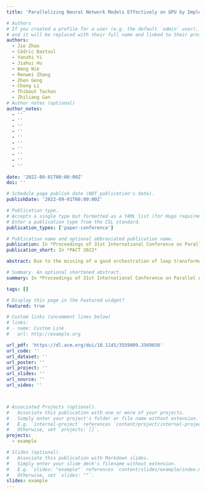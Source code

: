 ```yaml
---
title: 'Parallelizing Neural Network Models Effectively on GPU by Implementing Reductions Atomically'

# Authors
# If you created a profile for a user (e.g. the default `admin` user), write the username (folder name) here
# and it will be replaced with their full name and linked to their profile.
authors:
  - Jie Zhao
  - Cédric Bastoul
  - Yanzhi Yi
  - Jiahui Hu
  - Wang Nie
  - Renwei Zhang
  - Zhen Geng
  - Chong Li
  - Thibaut Tachon
  - Zhiliang Gan
# Author notes (optional)
author_notes:
  - ''
  - ''
  - ''
  - ''
  - ''
  - ''
  - ''
  - ''
  - ''
  - ''

date: '2022-09-01T00:00:00Z'
doi: ''

# Schedule page publish date (NOT publication's date).
publishDate: '2022-09-01T00:00:00Z'

# Publication type.
# Accepts a single type but formatted as a YAML list (for Hugo requirements).
# Enter a publication type from the CSL standard.
publication_types: ['paper-conference']

# Publication name and optional abbreviated publication name.
publication: In *Proceedings of 31st International Conference on Parallel Architectures and Compilation Techniques*
publication_short: In *PACT 2022*

abstract: Due to the missing of a good orchestration of loop transformations, existing optimizing compilers for deploying neural networks on GPU either parallelize reductions ineffectively or miss the fusion opportunities with other operators. Neural network models thus exhibit sub-optimal performance on GPU. We present a practical approach called Panamera for the effective parallelization of reductions in neural networks on GPU. Panamera first leverages loop coalescing to flatten the loop dimensions of reductions, converting all reduction operators into canonical forms eligible for the polyhedral model. Next, Panamera uses polyhedral transformations to reduce the data movements caused by unfused reductions and perform multi-block hardware binding not considered by many compilers. Finally, Panamera embeds a highly optimized routine implemented using GPU atomic instructions, further improving the performance of neural network models while guaranteeing the correctness of parallel reductions. The experimental results demonstrate the effectiveness of our approach：for single operators our code obtains a mean speedup of 33.7×, 3.5×, 5.4× and 9.6× over cuDNN, CUB, TVM and Ansor, for sub-graphs our approach outperforms cuDNN, TVM and Ansor by 9.5×, 2.6× and 2.7×, and for end-to-end workloads, a tensor compiler integrated with our approach outperforms them by 122.5%, 19.3% and 15.2%.

# Summary. An optional shortened abstract.
summary: In *Proceedings of 31st International Conference on Parallel Architectures and Compilation Techniques (PACT 2022)*

tags: []

# Display this page in the Featured widget?
featured: true

# Custom links (uncomment lines below)
# links:
# - name: Custom Link
#   url: http://example.org

url_pdf: 'https://dl.acm.org/doi/10.1145/3559009.3569656'
url_code: ''
url_dataset: ''
url_poster: ''
url_project: ''
url_slides: ''
url_source: ''
url_video: ''



# Associated Projects (optional).
#   Associate this publication with one or more of your projects.
#   Simply enter your project's folder or file name without extension.
#   E.g. `internal-project` references `content/project/internal-project/index.md`.
#   Otherwise, set `projects: []`.
projects:
  - example

# Slides (optional).
#   Associate this publication with Markdown slides.
#   Simply enter your slide deck's filename without extension.
#   E.g. `slides: "example"` references `content/slides/example/index.md`.
#   Otherwise, set `slides: ""`.
slides: example
---
```


<!-- {{% callout note %}}
Click the _Cite_ button above to demo the feature to enable visitors to import publication metadata into their reference management software.
{{% /callout %}}

{{% callout note %}}
Create your slides in Markdown - click the _Slides_ button to check out the example.
{{% /callout %}}

Add the publication's **full text** or **supplementary notes** here. You can use rich formatting such as including [code, math, and images](https://docs.hugoblox.com/content/writing-markdown-latex/). -->
